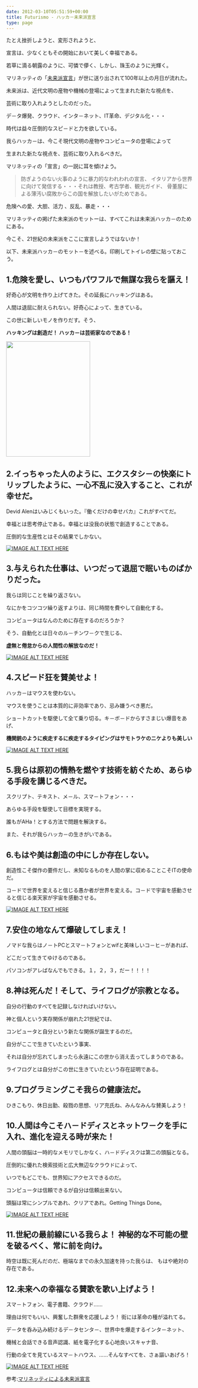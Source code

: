 ```yaml
---
date: 2012-03-10T05:51:59+00:00
title: Futurismo - ハッカ－未来派宣言
type: page
---
```


たとえ挫折しようと、変形されようと、
  
宣言は、少なくともその開始において美しく幸福である。
  
若草に滴る朝露のように、可憐で儚く、しかし、珠玉のように光輝く。

マリネッティの「[未来派宣言][1]」が世に送り出されて100年以上の月日が流れた。
  
未来派は、近代文明の産物や機械の登場によって生まれた新たな視点を、
  
芸術に取り入れようとしたのだった。

デ－タ爆発、クラウド、インタ－ネット、IT革命、デジタル化・・・
  
時代は益々圧倒的なスピ－ドと力を欲している。
  
我らハッカ－は、今こそ現代文明の産物やコンピュータの登場によって
  
生まれた新たな視点を、芸術に取り入れるべきだ。

マリネッティの「宣言」の一説に耳を傾けよう。

> 防ぎようのない火事のように暴力的なわれわれの宣言、
> イタリアから世界に向けて発信する・・・それは教授、考古学者、観光ガイド、
> 骨董屋による薄汚い腐敗からこの国を解放したいがためである。

危険への愛、大胆、活力 、反乱、暴走・・・
  
マリネッティの掲げた未来派のモットーは、すべてこれは未来派ハッカ－のためにある。
  
今こそ、21世紀の未来派をここに宣言しようではないか！

以下、未来派ハッカ－のモット－を述べる。印刷してトイレの壁に貼っておこう。
  
## 1.危険を愛し、いつもパワフルで無謀な我らを謳え！

好奇心が文明を作り上げてきた。その延長にハッキングはある。
  
人間は退屈に耐えられない。好奇心によって、生きている。
  
この世に新しいモノを作りだす。そう、

**ハッキングは創造だ！ ハッカ－は芸術家なのである！**

<img src="http://upload.wikimedia.org/wikipedia/commons/archive/f/f6/20100509094304%21Duchamp_Fountaine.jpg" alt="" width="227" height="311" />

## 2.イっちゃった人のように、エクスタシ－の快楽にトリップしたように、一心不乱に没入すること、これが幸せだ。

Devid Alenはいみじくもいった。『働くだけの幸せバカ』これがすべてだ。
  
幸福とは思考停止である。幸福とは没我の状態で創造することである。
  
圧倒的な生産性とはその結果でしかない。

[![IMAGE ALT TEXT HERE](http://img.youtube.com/vi/hggTOIDPkKA/0.jpg)](http://www.youtube.com/watch?v=hggTOIDPkKA)

## 3.与えられた仕事は、いつだって退屈で眠いものばかりだった。

我らは同じことを繰り返さない。
  
なにかをコツコツ繰り返すよりは、同じ時間を費やして自動化する。

コンピュータはなんのために存在するのだろうか？
  
そう、自動化とは日々のル－チンワ－クで生じる、

**虚無と倦怠からの人間性の解放なのだ！**

[![IMAGE ALT TEXT HERE](http://img.youtube.com/vi/6x1GkgbVP1I/0.jpg)](http://www.youtube.com/watch?v=6x1GkgbVP1I)

## 4.スピード狂を賛美せよ！
ハッカ－はマウスを使わない。
  
マウスを使うことは本質的に非効率であり、忌み嫌うべき悪だ。
  
ショ－トカットを駆使して全て乗り切る。キ－ボ－ドからすさまじい爆音をあげ、
  
**機関銃のように疾走するに疾走するタイピングはサモトラケのニケよりも美しい**

[![IMAGE ALT TEXT HERE](http://img.youtube.com/vi/odOzMz-fOOw/0.jpg)](http://www.youtube.com/watch?v=odOzMz-fOOw)

## 5.我らは原初の情熱を燃やす技術を紡ぐため、あらゆる手段を講じるべきだ。
スクリプト、テキスト、メ－ル、スマ－トフォン・・・
  
あらゆる手段を駆使して目標を実現する。
  
誰もがAHa！とする方法で問題を解決する。
  
また、それが我らハッカ－の生きがいである。
  
## 6.もはや美は創造の中にしか存在しない。

創造性こそ傑作の要件だし、未知なるものを人間の掌に収めることこそITの使命だ。

コ－ドで世界を変えると信じる愚か者が世界を変える。コ－ドで宇宙を感動させると信じる楽天家が宇宙を感動させる。

[![IMAGE ALT TEXT HERE](http://img.youtube.com/vi/ASkis57blsc/0.jpg)](http://www.youtube.com/watch?v=ASkis57blsc)

## 7.安住の地なんて爆破してしまえ！

ノマドな我らはノ－トPCとスマ－トフォンとwifと美味しいコ－ヒ－があれば、
  
どこだって生きてゆけるのである。

パソコンがアレばなんでもできる。１，２，３，だー！！！！

## 8.神は死んだ！そして、ライフログが宗教となる。

自分の行動のすべてを記録しなければいけない。
  
神と個人という実存関係が崩れた21世紀では、
  
コンピュータと自分という新たな関係が誕生するのだ。
  
自分がここで生きていたという事実、
  
それは自分が忘れてしまったら永遠にこの世から消え去ってしまうのである。
  
ライフログとは自分がこの世に生きていたという存在証明である。

## 9.プログラミングこそ我らの健康法だ。

ひきこもり、休日出勤、殺戮の思想、リア充氏ね、みんなみんな賛美しよう！

## 10.人間は今こそハ－ドディスとネットワ－クを手に入れ、進化を迎える時が来た！

人間の頭脳は一時的なメモリでしかなく、ハ－ドディスクは第二の頭脳となる。
  
圧倒的に優れた検索技術と広大無辺なクラウドによって、
  
いつでもどこでも、世界知にアクセスできるのだ。
  
コンピュータは信頼できるが自分は信頼出来ない。
  
頭脳は常にシンプルであれ、クリアであれ。Getting Things Done。

[![IMAGE ALT TEXT HERE](http://img.youtube.com/vi/XxROntSPPUI/0.jpg)](http://www.youtube.com/watch?v=XxROntSPPUI)

## 11.世紀の最前線にいる我らよ！ 神秘的な不可能の壁を破るべく、常に前を向け。

時空は既に死んだのだ、極端なまでの永久加速を持った我らは、 もはや絶対の存在である。

## 12.未来への幸福なる賛歌を歌い上げよう！

スマ－トフォン、電子書籍、クラウド……
  
理由は何でもいい、興奮した群衆を応援しよう！ 街には革命の種が溢れてる。
  
デ－タを呑み込み続けるデ－タセンタ－、世界中を爆走するインタ－ネット、
  
機械と会話できる音声認識、紙を電子化する心地良いスキャナ音、
  
行動の全てを見ているスマ－トハウス、……そんなすべてを、さぁ謳いあげろ！

[![IMAGE ALT TEXT HERE](http://img.youtube.com/vi/SBT7W7uJ3ds/0.jpg)](http://www.youtube.com/watch?v=SBT7W7uJ3ds)

参考:[マリネッティによる未来派宣言][2]

[1]: http://ja.wikipedia.org/wiki/%E6%9C%AA%E6%9D%A5%E6%B4%BE%E5%AE%A3%E8%A8%80
[2]: http://homepage3.nifty.com/arteangelico/sakusaku/2_1.htm
